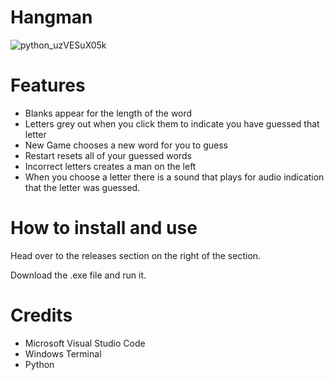 # Hangman
![python_uzVESuX05k](https://github.com/DudeThatsErin/Hangman/assets/2681022/55a52745-cf99-4f30-87cc-f17e086f0700)

# Features
- Blanks appear for the length of the word
- Letters grey out when you click them to indicate you have guessed that letter
- New Game chooses a new word for you to guess
- Restart resets all of your guessed words
- Incorrect letters creates a man on the left
- When you choose a letter there is a sound that plays for audio indication that the letter was guessed.

# How to install and use
Head over to the releases section on the right of the section.

Download the .exe file and run it.

# Credits
- Microsoft Visual Studio Code
- Windows Terminal
- Python
